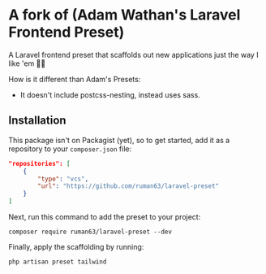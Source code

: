 # A fork of (Adam Wathan's Laravel Frontend Preset)

A Laravel frontend preset that scaffolds out new applications just the way I like 'em 👌🏻

How is it different than Adam's Presets:
- It doesn't include postcss-nesting, instead uses sass. 

## Installation

This package isn't on Packagist (yet), so to get started, add it as a repository to your `composer.json` file:

```json
"repositories": [
    {
        "type": "vcs",
        "url": "https://github.com/ruman63/laravel-preset"
    }
]
```

Next, run this command to add the preset to your project:

```
composer require ruman63/laravel-preset --dev
```

Finally, apply the scaffolding by running:

```
php artisan preset tailwind
```
